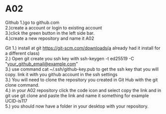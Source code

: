 # A02

Github
1.)go to github.com<br>
2.)create a account or login to existing account<br>
3.)click the green button in the left side bar.<br>
4.)create a new repository and name it A02<br>

Git
1.) install at git https://git-scm.com/downloads(a already had it install for a different class)<br>
2.) Open git create you ssh key with ssh-keygen -t ed25519 -C "your_github_email@example.com"<br>
3.) use command cat ~/.ssh/github-key.pub to get the ssh key that you will copy. link it with you github account in the ssh settings<br>
3.) You will need to clone the repository you created in Git Hub with the git clone command.<br>
4.) in your A02 repository click the code icon and select copy the link and in git use git clone and paste the link and name it something for example UCID-is117<br>
5.) you should now have a folder in your desktop with your repository.<br>
